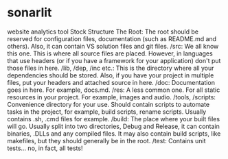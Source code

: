 # sonarlit
website analytics tool 
Stock Structure
The Root: The root should be reserved for configuration files, documentation (such as README.md and others). Also, it can contain VS solution files and git files.
/src: We all know this one. This is where all source files are placed. However, in languages that use headers (or if you have a framework for your application) don't put those files in here.
/lib, /dep, /inc etc.: This is the directory where all your dependencies should be stored. Also, if you have your project in multiple files, put your headers and attached source in here.
/doc: Documentation goes in here. For example, docs.md.
/res: A less common one. For all static resources in your project. For example, images and audio.
/tools, /scripts: Convenience directory for your use. Should contain scripts to automate tasks in the project, for example, build scripts, rename scripts. Usually contains .sh, .cmd files for example.
/build: The place where your built files will go. Usually split into two directories, Debug and Release, it can contain binaries, .DLLs and any compiled files. It may also contain build scripts, like makefiles, but they should generally be in the root.
/test: Contains unit tests... no, in fact, all tests!
